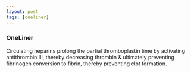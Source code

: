 ```yaml
---
layout: post
tags: [oneliner]
---
```



### OneLiner

Circulating heparins prolong the partial thromboplastin time by activating antithrombin III, thereby decreasing thrombin & ultimately preventing fibrinogen conversion to fibrin, thereby preventing clot formation.
